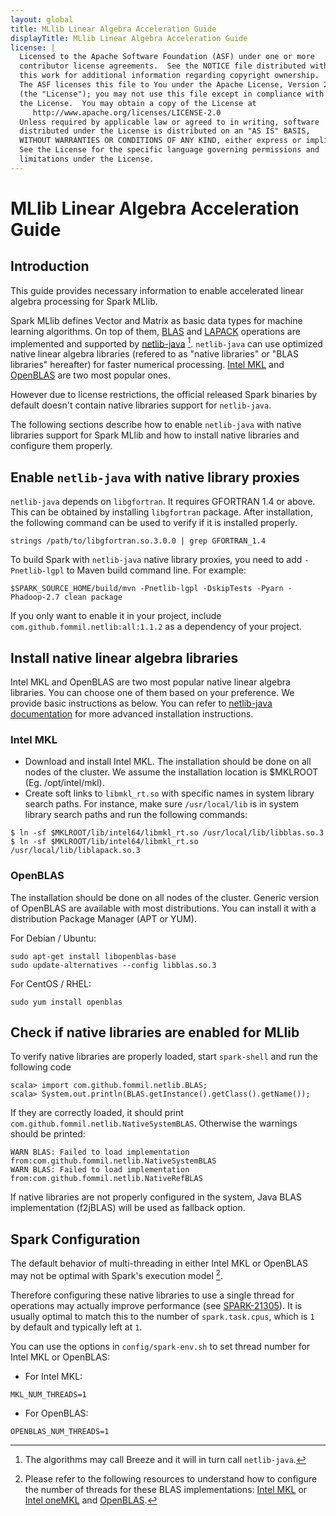 ```yaml
---
layout: global
title: MLlib Linear Algebra Acceleration Guide
displayTitle: MLlib Linear Algebra Acceleration Guide
license: |
  Licensed to the Apache Software Foundation (ASF) under one or more
  contributor license agreements.  See the NOTICE file distributed with
  this work for additional information regarding copyright ownership.
  The ASF licenses this file to You under the Apache License, Version 2.0
  (the "License"); you may not use this file except in compliance with
  the License.  You may obtain a copy of the License at
     http://www.apache.org/licenses/LICENSE-2.0
  Unless required by applicable law or agreed to in writing, software
  distributed under the License is distributed on an "AS IS" BASIS,
  WITHOUT WARRANTIES OR CONDITIONS OF ANY KIND, either express or implied.
  See the License for the specific language governing permissions and
  limitations under the License.
---
```


# MLlib Linear Algebra Acceleration Guide

## Introduction

This guide provides necessary information to enable accelerated linear algebra processing for Spark MLlib.

Spark MLlib defines Vector and Matrix as basic data types for machine learning algorithms. On top of them, [BLAS](https://en.wikipedia.org/wiki/Basic_Linear_Algebra_Subprograms) and [LAPACK](https://en.wikipedia.org/wiki/LAPACK) operations are implemented and supported by [netlib-java](https://github.com/fommil/netlib-Java) [^1]. `netlib-java` can use optimized native linear algebra libraries (refered to as "native libraries" or "BLAS libraries" hereafter) for faster numerical processing. [Intel MKL](https://software.intel.com/content/www/us/en/develop/tools/math-kernel-library.html) and [OpenBLAS](http://www.openblas.net) are two most popular ones.

However due to license restrictions, the official released Spark binaries by default doesn't contain native libraries support for `netlib-java`.

The following sections describe how to enable `netlib-java` with native libraries support for Spark MLlib and how to install native libraries and configure them properly.

[^1]: The algorithms may call Breeze and it will in turn call `netlib-java`.

## Enable `netlib-java` with native library proxies 

`netlib-java` depends on `libgfortran`. It requires GFORTRAN 1.4 or above. This can be obtained by installing `libgfortran` package. After installation, the following command can be used to verify if it is installed properly.
```
strings /path/to/libgfortran.so.3.0.0 | grep GFORTRAN_1.4
```

To build Spark with `netlib-java` native library proxies, you need to add `-Pnetlib-lgpl` to Maven build command line. For example:
```
$SPARK_SOURCE_HOME/build/mvn -Pnetlib-lgpl -DskipTests -Pyarn -Phadoop-2.7 clean package
```

If you only want to enable it in your project, include `com.github.fommil.netlib:all:1.1.2` as a dependency of your project.

## Install native linear algebra libraries

Intel MKL and OpenBLAS are two most popular native linear algebra libraries. You can choose one of them based on your preference. We provide basic instructions as below. You can refer to [netlib-java documentation](https://github.com/fommil/netlib-java) for more advanced installation instructions.

### Intel MKL

- Download and install Intel MKL. The installation should be done on all nodes of the cluster. We assume the installation location is $MKLROOT (Eg. /opt/intel/mkl).
- Create soft links to `libmkl_rt.so` with specific names in system library search paths. For instance, make sure `/usr/local/lib` is in system library search paths and run the following commands:
```
$ ln -sf $MKLROOT/lib/intel64/libmkl_rt.so /usr/local/lib/libblas.so.3
$ ln -sf $MKLROOT/lib/intel64/libmkl_rt.so /usr/local/lib/liblapack.so.3
```

### OpenBLAS

The installation should be done on all nodes of the cluster. Generic version of OpenBLAS are available with most distributions. You can install it with a distribution Package Manager (APT or YUM).

For Debian / Ubuntu:
```
sudo apt-get install libopenblas-base
sudo update-alternatives --config libblas.so.3
```
For CentOS / RHEL:
```
sudo yum install openblas
```

## Check if native libraries are enabled for MLlib

To verify native libraries are properly loaded, start `spark-shell` and run the following code
```
scala> import com.github.fommil.netlib.BLAS;
scala> System.out.println(BLAS.getInstance().getClass().getName());
```

If they are correctly loaded, it should print `com.github.fommil.netlib.NativeSystemBLAS`. Otherwise the warnings should be printed:
```
WARN BLAS: Failed to load implementation from:com.github.fommil.netlib.NativeSystemBLAS
WARN BLAS: Failed to load implementation from:com.github.fommil.netlib.NativeRefBLAS
```

If native libraries are not properly configured in the system, Java BLAS implementation (f2jBLAS) will be used as fallback option.

## Spark Configuration

The default behavior of multi-threading in either Intel MKL or OpenBLAS may not be optimal with Spark's execution model [^2].

Therefore configuring these native libraries to use a single thread for operations may actually improve performance (see [SPARK-21305](https://issues.apache.org/jira/browse/SPARK-21305)). It is usually optimal to match this to the number of `spark.task.cpus`, which is `1` by default and typically left at `1`.

You can use the options in `config/spark-env.sh` to set thread number for Intel MKL or OpenBLAS:
* For Intel MKL:
```
MKL_NUM_THREADS=1
```
* For OpenBLAS:
```
OPENBLAS_NUM_THREADS=1
```

[^2]: Please refer to the following resources to understand how to configure the number of threads for these BLAS implementations: [Intel MKL](https://software.intel.com/en-us/articles/recommended-settings-for-calling-intel-mkl-routines-from-multi-threaded-applications) or [Intel oneMKL](https://software.intel.com/en-us/onemkl-linux-developer-guide-improving-performance-with-threading) and [OpenBLAS](https://github.com/xianyi/OpenBLAS/wiki/faq#multi-threaded).
